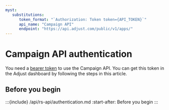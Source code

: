```yaml
---
myst:
   substitutions:
      token_format: "`Authorization: Token token={API_TOKEN}`"
      api_name: "Campaign API"
      endpoint: "https://api.adjust.com/public/v1/apps/"
---
```


# Campaign API authentication

You need a [bearer token](https://developer.mozilla.org/en-US/docs/Web/HTTP/Authentication) to use the Campaign API. You can get this token in the Adjust dashboard by following the steps in this article.

## Before you begin

:::{include} /api/rs-api/authentication.md
:start-after: Before you begin
:::
